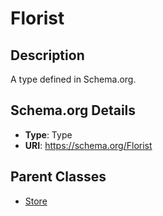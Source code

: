 # Florist

## Description
A type defined in Schema.org.

## Schema.org Details
- **Type**: Type
- **URI**: https://schema.org/Florist

## Parent Classes
- [Store](../Store.md)

